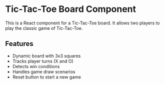 # Tic-Tac-Toe Board Component

This is a React component for a Tic-Tac-Toe board. It allows two players to play the classic game of Tic-Tac-Toe.

## Features

- Dynamic board with 3x3 squares
- Tracks player turns (X and O)
- Detects win conditions
- Handles game draw scenarios
- Reset button to start a new game
